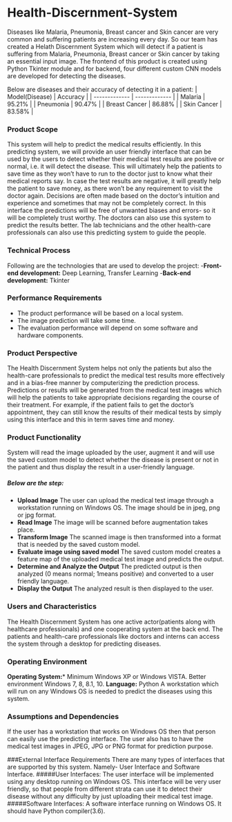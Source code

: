 # Health-Discernment-System
Diseases like Malaria, Pneumonia, Breast cancer and Skin cancer are very common and suffering patients are increasing every day. So our team has created a Helath Discernment System which will detect if a patient is suffering from Malaria, Pneumonia, Breast cancer or Skin cancer by taking an essential input image. The frontend of this product is created using Python Tkinter module and for backend, four different custom CNN models are developed for detecting the diseases.

Below are diseases and their accuracy of detecting it in a patient: 
| Model(Disease)  | Accuracy |
| ------------- | ------------- |
| Malaria  | 95.21%  |
| Pneumonia  | 90.47%  |
| Breast Cancer  | 86.88%  |
| Skin Cancer  | 83.58%  |

### Product Scope
This system will help to predict the medical results efficiently. In this predicting system, we will provide an user friendly interface that can be used by the users to detect whether their medical test results are positive or normal, i.e. it will detect the disease. This will ultimately help the patients to save time as they won’t have to run to the doctor just to know what their medical
reports say. In case the test results are negative, it will greatly help the patient to save money, as there won’t be any requirement to visit the doctor again. Decisions are often made based on the doctor’s intuition and experience and sometimes
that may not be completely correct. In this interface the predictions will be free of unwanted biases and errors- so it will be completely trust worthy. The doctors can also use this system to predict the results better. The lab technicians and the other health-care professionals can also use this predicting system to guide the people.

### Technical Process
Following are the technologies that are used to develop the project:
-**Front-end development:** Deep Learning, Transfer Learning
-**Back-end development:** Tkinter

### Performance Requirements
- The product performance will be based on a local system.
- The image prediction will take some time.
- The evaluation performance will depend on some software and hardware components.

### Product Perspective
The Health Discernment System helps not only the patients but also the health-care professionals to predict the medical test results more effectively and in a bias-free manner by computerizing the prediction process. Predictions or results will be generated from the medical test images which will help the patients to take appropriate decisions regarding the course of their treatment. For example, if the patient fails to get the doctor’s appointment, they can still know the results of their medical tests by simply using this interface and this in term saves time and money.

### Product Functionality
System will read the image uploaded by the user, augment it and will use the
saved custom model to detect whether the disease is present or not in the patient
and thus display the result in a user-friendly language.
##### Below are the step:
- **Upload Image**
The user can upload the medical test image through a workstation running on Windows OS. The image should be in jpeg, png or jpg format.
- **Read Image**
The image will be scanned before augmentation takes place.
- **Transform Image**
The scanned image is then transformed into a format that is needed by the
saved custom model.
- **Evaluate image using saved model**
The saved custom model creates a feature map of the uploaded medical test
image and predicts the output.
- **Determine and Analyze the Output**
The predicted output is then analyzed (0 means normal; 1means positive)
and converted to a user friendly language.
- **Display the Output**
The analyzed result is then displayed to the user.

### Users and Characteristics
The Health Discernment System has one active actor(patients along with healthcare professionals) and one cooperating system at the back end. The patients and health-care professionals like doctors and interns can access the system through a desktop for predicting diseases.

### Operating Environment
**Operating System:*** Minimum Windows XP or Windows VISTA. Better environment Windows 7, 8, 8.1, 10.
**Language:** Python
A workstation which will run on any Windows OS is needed to predict the
diseases using this system.

### Assumptions and Dependencies
If the user has a workstation that works on Windows OS then that person can easily use the predicting interface. The user also has to have the medical test images in JPEG, JPG or PNG format for prediction purpose.

###External Interface Requirements
There are many types of interfaces that are supported by this system. Namely-
User Interface and Software Interface.
#####User Interfaces: The user interface will be implemented using any desktop running on Windows OS. This interface will be very user friendly, so that people from different strata can use it to detect their disease without any difficulty by just uploading their
medical test image. 
#####Software Interfaces: A software interface running on Windows OS. It should have Python
compiler(3.6).


